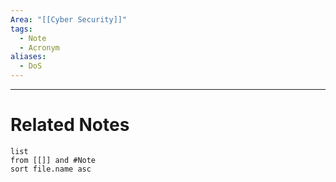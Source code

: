 ```yaml
---
Area: "[[Cyber Security]]"
tags:
  - Note
  - Acronym
aliases:
  - DoS
---
```




---
# Related Notes
```dataview
list
from [[]] and #Note 
sort file.name asc
```
